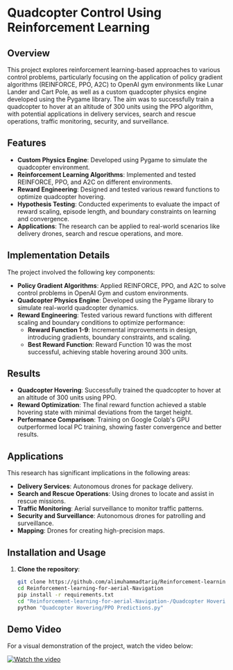 # Quadcopter Control Using Reinforcement Learning

## Overview
This project explores reinforcement learning-based approaches to various control problems, particularly focusing on the application of policy gradient algorithms (REINFORCE, PPO, A2C) to OpenAI gym environments like Lunar Lander and Cart Pole, as well as a custom quadcopter physics engine developed using the Pygame library. The aim was to successfully train a quadcopter to hover at an altitude of 300 units using the PPO algorithm, with potential applications in delivery services, search and rescue operations, traffic monitoring, security, and surveillance.

## Features
- **Custom Physics Engine**: Developed using Pygame to simulate the quadcopter environment.
- **Reinforcement Learning Algorithms**: Implemented and tested REINFORCE, PPO, and A2C on different environments.
- **Reward Engineering**: Designed and tested various reward functions to optimize quadcopter hovering.
- **Hypothesis Testing**: Conducted experiments to evaluate the impact of reward scaling, episode length, and boundary constraints on learning and convergence.
- **Applications**: The research can be applied to real-world scenarios like delivery drones, search and rescue operations, and more.

## Implementation Details
The project involved the following key components:
- **Policy Gradient Algorithms**: Applied REINFORCE, PPO, and A2C to solve control problems in OpenAI Gym and custom environments.
- **Quadcopter Physics Engine**: Developed using the Pygame library to simulate real-world quadcopter dynamics.
- **Reward Engineering**: Tested various reward functions with different scaling and boundary conditions to optimize performance:
  - **Reward Function 1-9**: Incremental improvements in design, introducing gradients, boundary constraints, and scaling.
  - **Best Reward Function**: Reward Function 10 was the most successful, achieving stable hovering around 300 units.

## Results
- **Quadcopter Hovering**: Successfully trained the quadcopter to hover at an altitude of 300 units using PPO.
- **Reward Optimization**: The final reward function achieved a stable hovering state with minimal deviations from the target height.
- **Performance Comparison**: Training on Google Colab's GPU outperformed local PC training, showing faster convergence and better results.

## Applications
This research has significant implications in the following areas:
- **Delivery Services**: Autonomous drones for package delivery.
- **Search and Rescue Operations**: Using drones to locate and assist in rescue missions.
- **Traffic Monitoring**: Aerial surveillance to monitor traffic patterns.
- **Security and Surveillance**: Autonomous drones for patrolling and surveillance.
- **Mapping**: Drones for creating high-precision maps.

## Installation and Usage
1. **Clone the repository**:
   ```bash
   git clone https://github.com/alimuhammadtariq/Reinforcement-learning-for-aerial-Navigation-.git
   cd Reinforcement-learning-for-aerial-Navigation
   pip install -r requirements.txt
   cd "Reinforcement-learning-for-aerial-Navigation-/Quadcopter Hovering"
   python "Quadcopter Hovering/PPO Predictions.py"

## Demo Video

For a visual demonstration of the project, watch the video below:

[![Watch the video](https://img.youtube.com/vi/9zGyjUetiMY/0.jpg)](https://youtu.be/9zGyjUetiMY)




